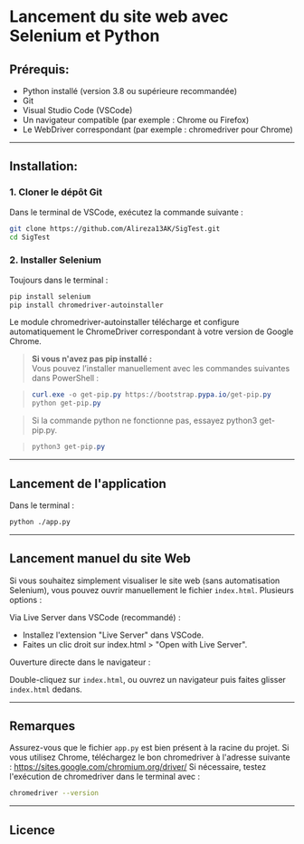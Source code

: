 # Lancement du site web avec Selenium et Python

## Prérequis:

- Python installé (version 3.8 ou supérieure recommandée)
- Git
- Visual Studio Code (VSCode)
- Un navigateur compatible (par exemple : Chrome ou Firefox)
- Le WebDriver correspondant (par exemple : chromedriver pour Chrome)

---

## Installation:

### 1. Cloner le dépôt Git

Dans le terminal de VSCode, exécutez la commande suivante :
```bash
git clone https://github.com/Alireza13AK/SigTest.git
cd SigTest
```


### 2. Installer Selenium

Toujours dans le terminal :

```bash
pip install selenium
pip install chromedriver-autoinstaller
```

Le module chromedriver-autoinstaller télécharge et configure automatiquement le ChromeDriver correspondant à votre version de Google Chrome.

> **Si vous n'avez pas pip installé :**  
> Vous pouvez l’installer manuellement avec les commandes suivantes dans PowerShell :

> ```powershell
> curl.exe -o get-pip.py https://bootstrap.pypa.io/get-pip.py
> python get-pip.py
> ```

> Si la commande python ne fonctionne pas, essayez python3 get-pip.py.

> ```powershell
> python3 get-pip.py
> ```

---

## Lancement de l'application

Dans le terminal :

```bash
python ./app.py
```

---

## Lancement manuel du site Web

Si vous souhaitez simplement visualiser le site web (sans automatisation Selenium), vous pouvez ouvrir manuellement le fichier `index.html`.
Plusieurs options :

Via Live Server dans VSCode (recommandé) :

- Installez l'extension "Live Server" dans VSCode.
- Faites un clic droit sur index.html > "Open with Live Server".


Ouverture directe dans le navigateur :

Double-cliquez sur `index.html`, ou ouvrez un navigateur puis faites glisser `index.html` dedans.

---

## Remarques

Assurez-vous que le fichier `app.py` est bien présent à la racine du projet.
Si vous utilisez Chrome, téléchargez le bon chromedriver à l'adresse suivante : https://sites.google.com/chromium.org/driver/
Si nécessaire, testez l'exécution de chromedriver dans le terminal avec :

```bash
chromedriver --version
```

---

## Licence

